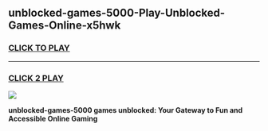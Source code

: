 
## unblocked-games-5000-Play-Unblocked-Games-Online-x5hwk
<h3>
<a href="https://premium76.site?title=unblocked-games-5000&ref=24A">CLICK TO PLAY</a></h3>
<hr>

<h3>
<a href="https://premium76.site?title=unblocked-games-5000&ref=24A">CLICK 2 PLAY</a>
  
</h3>

<a href="https://premium76.site?title=unblocked-games-5000&ref=24A"><img src="https://clearcache.store/games.png"></a>


**unblocked-games-5000 games unblocked: Your Gateway to Fun and Accessible Online Gaming**
